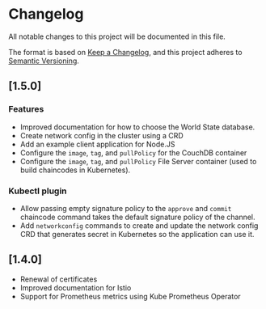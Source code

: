 # Changelog

All notable changes to this project will be documented in this file.

The format is based on [Keep a Changelog](https://keepachangelog.com/en/1.0.0/),
and this project adheres to [Semantic Versioning](https://semver.org/spec/v2.0.0.html).


## [1.5.0]

### Features
- Improved documentation for how to choose the World State database.
- Create network config in the cluster using a CRD
- Add an example client application for Node.JS
- Configure the `image`, `tag`, and `pullPolicy` for the CouchDB container
- Configure the `image`, `tag`, and `pullPolicy` File Server container (used to build chaincodes in Kubernetes).

### Kubectl plugin
- Allow passing empty signature policy to the `approve` and `commit` chaincode command takes the default signature policy of the channel.
- Add `networkconfig` commands to create and update the network config CRD that generates secret in Kubernetes so the application can use it.

## [1.4.0]

- Renewal of certificates
- Improved documentation for Istio
- Support for Prometheus metrics using Kube Prometheus Operator